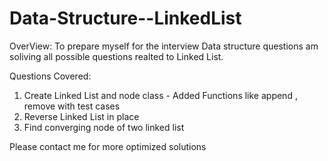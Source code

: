 # Data-Structure--LinkedList
OverView:
To prepare myself for the interview Data structure questions am soliving all possible questions realted to Linked List.

Questions Covered:
1. Create Linked List and node class - Added Functions like append , remove with test cases
2. Reverse Linked List in place
3. Find converging node of two linked list

Please contact me for more optimized solutions
